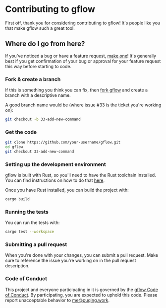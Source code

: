 # Contributing to gflow

First off, thank you for considering contributing to gflow! It's people like you that make gflow such a great tool.

## Where do I go from here?

If you've noticed a bug or have a feature request, [make one](https://github.com/AndPuQing/gflow/issues/new)! It's generally best if you get confirmation of your bug or approval for your feature request this way before starting to code.

### Fork & create a branch

If this is something you think you can fix, then [fork gflow](https://github.com/AndPuQing/gflow/fork) and create a branch with a descriptive name.

A good branch name would be (where issue #33 is the ticket you're working on):

```sh
git checkout -b 33-add-new-command
```

### Get the code

```sh
git clone https://github.com/your-username/gflow.git
cd gflow
git checkout 33-add-new-command
```

### Setting up the development environment

gflow is built with Rust, so you'll need to have the Rust toolchain installed. You can find instructions on how to do that [here](https://www.rust-lang.org/tools/install).

Once you have Rust installed, you can build the project with:

```sh
cargo build
```

### Running the tests

You can run the tests with:

```sh
cargo test --workspace
```

### Submitting a pull request

When you're done with your changes, you can submit a pull request. Make sure to reference the issue you're working on in the pull request description.

### Code of Conduct

This project and everyone participating in it is governed by the [gflow Code of Conduct](CODE_OF_CONDUCT.md). By participating, you are expected to uphold this code. Please report unacceptable behavior to [me@puqing.work](mailto:me@puqing.work).
